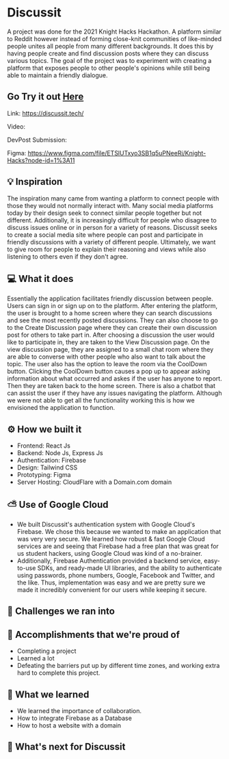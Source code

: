 # Discussit

A project was done for the 2021 Knight Hacks Hackathon. A platform similar to Reddit however instead of forming close-knit communities of like-minded people unites all people from many different backgrounds. It does this by having people create and find discussion posts where they can discuss various topics. The goal of the project was to experiment with creating a platform that exposes people to other people's opinions while still being able to maintain a friendly dialogue.

## Go Try it out [Here](https://discussit.tech/)

Link: https://discussit.tech/

Video: 

DevPost Submission:

Figma: https://www.figma.com/file/ETSlUTxyo3SB1q5uPNeeRi/Knight-Hacks?node-id=1%3A11

## 💡 Inspiration
The inspiration many came from wanting a platform to connect people with those they would not normally interact with. Many social media platforms today by their design seek to connect similar people together but not different. Additionally, it is increasingly difficult for people who disagree to discuss issues online or in person for a variety of reasons. Discussit seeks to create a social media site where people can post and participate in friendly discussions with a variety of different people. Ultimately, we want to give room for people to explain their reasoning and views while also listening to others even if they don't agree.
## 💻 What it does
Essentially the application facilitates friendly discussion between people. Users can sign in or sign up on to the platform. After entering the platform, the user is brought to a home screen where they can search discussions and see the most recently posted discussions. They can also choose to go to the Create Discussion page where they can create their own discussion post for others to take part in. After choosing a discussion the user would like to participate in, they are taken to the View Discussion page. On the view discussion page, they are assigned to a small chat room where they are able to converse with other people who also want to talk about the topic. The user also has the option to leave the room via the CoolDown button. Clicking the CoolDown button causes a pop up to appear asking information about what occurred and askes if the user has anyone to report. Then they are taken back to the home screen. There is also a chatbot that can assist the user if they have any issues navigating the platform. Although we were not able to get all the functionality working this is how we envisioned the application to function.
## ⚙️ How we built it

- Frontend: React Js
- Backend: Node Js, Express Js
- Authentication: Firebase
- Design: Tailwind CSS
- Prototyping: Figma
- Server Hosting: CloudFlare with a Domain.com domain

## ⛅ Use of Google Cloud

- We built Discussit's authentication system with Google Cloud's Firebase. We chose this because we wanted to make an application that was very very secure. We learned how robust & fast Google Cloud services are and seeing that Firebase had a free plan that was great for us student hackers, using Google Cloud was kind of a no-brainer.
- Additionally, Firebase Authentication provided a backend service, easy-to-use SDKs, and ready-made UI libraries, and the ability to authenticate using passwords, phone numbers, Google, Facebook and Twitter, and the like. Thus, implementation was easy and we are pretty sure we made it incredibly convenient for our users while keeping it secure.

## 🧠 Challenges we ran into

## 🏅 Accomplishments that we're proud of

- Completing a project
- Learned a lot
- Defeating the barriers put up by different time zones, and working extra hard to complete this project.

## 📖 What we learned

- We learned the importance of collaboration.
- How to integrate Firebase as a Database
- How to host a website with a domain

## 🚀 What's next for Discussit

